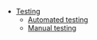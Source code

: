 * [Testing](#testing)
  * [Automated testing](#Automated-testing)
  * [Manual testing](#Manual-testing)

